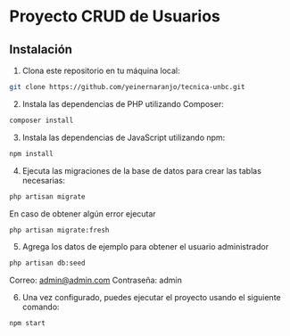 # Proyecto CRUD de Usuarios

## Instalación

1. Clona este repositorio en tu máquina local:

```bash
git clone https://github.com/yeinernaranjo/tecnica-unbc.git
```

2. Instala las dependencias de PHP utilizando Composer:

```bash
composer install
```

3. Instala las dependencias de JavaScript utilizando npm:

```bash
npm install
```

4. Ejecuta las migraciones de la base de datos para crear las tablas necesarias:

```bash
php artisan migrate
```

En caso de obtener algún error ejecutar

```bash
php artisan migrate:fresh
```

5. Agrega los datos de ejemplo para obtener el usuario administrador

```bash
php artisan db:seed
```

Correo: admin@admin.com
Contraseña: admin

6. Una vez configurado, puedes ejecutar el proyecto usando el siguiente comando:

```bash
npm start
```
